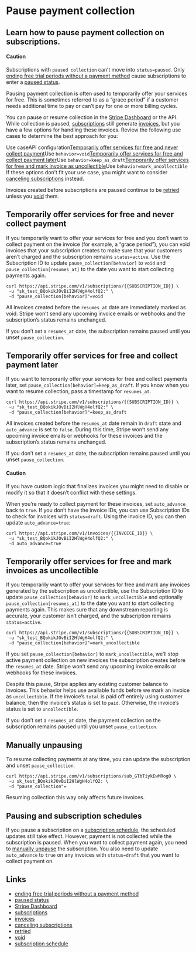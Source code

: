 # Pause payment collection

## Learn how to pause payment collection on subscriptions.

#### Caution

Subscriptions with `paused collection` can’t move into `status=paused`. Only
[ending free trial periods without a payment
method](https://docs.stripe.com/billing/subscriptions/trials#create-free-trials-without-payment)
cause subscriptions to enter a [paused
status](https://docs.stripe.com/billing/subscriptions/overview#subscription-statuses).

Pausing payment collection is often used to temporarily offer your services for
free. This is sometimes referred to as a “grace period” if a customer needs
additional time to pay or can’t pay for one or more billing cycles.

You can pause or resume collection in the [Stripe
Dashboard](https://support.stripe.com/questions/how-to-pause-or-cancel-subscriptions)
or the API. While collection is paused,
[subscriptions](https://docs.stripe.com/billing/subscriptions/creating) still
generate [invoices](https://docs.stripe.com/api/invoices), but you have a few
options for handling these invoices. Review the following use cases to determine
the best approach for you:

Use caseAPI configuration[Temporarily offer services for free and never collect
payment](https://docs.stripe.com/billing/subscriptions/pause-payment#collect-payment-never)Use
`behavior=void`[Temporarily offer services for free and collect payment
later](https://docs.stripe.com/billing/subscriptions/pause-payment#collect-payment-later)Use
`behavior=keep_as_draft`[Temporarily offer services for free and mark invoice as
uncollectible](https://docs.stripe.com/billing/subscriptions/pause-payment#mark-as-uncollectible)Use
`behavior=mark_uncollectible`
If these options don’t fit your use case, you might want to consider [canceling
subscriptions](https://docs.stripe.com/billing/subscriptions/cancel) instead.

Invoices created before subscriptions are paused continue to be
[retried](https://docs.stripe.com/invoicing/automatic-collection) unless you
[void](https://docs.stripe.com/api/invoices/void) them.

## Temporarily offer services for free and never collect payment

If you temporarily want to offer your services for free and you don’t want to
collect payment on the invoice (for example, a “grace period”), you can void
invoices that your subscription creates to make sure that your customers aren’t
charged and the subscription remains `status=active`. Use the Subscription ID to
update `pause_collection[behavior]` to `void` and `pause_collection[resumes_at]`
to the date you want to start collecting payments again.

```
curl https://api.stripe.com/v1/subscriptions/{{SUBSCRIPTION_ID}} \
 -u "sk_test_BQokikJOvBiI2HlWgH4olfQ2:" \
 -d "pause_collection[behavior]"=void
```

All invoices created before the `resumes_at` date are immediately marked as
void. Stripe won’t send any upcoming invoice emails or webhooks and the
subscription’s status remains unchanged.

If you don’t set a `resumes_at` date, the subscription remains paused until you
unset `pause_collection`.

## Temporarily offer services for free and collect payment later

If you want to temporarily offer your services for free and collect payments
later, set `pause_collection[behavior]=keep_as_draft`. If you know when you want
to resume collection, pass a timestamp for `resumes_at`.

```
curl https://api.stripe.com/v1/subscriptions/{{SUBSCRIPTION_ID}} \
 -u "sk_test_BQokikJOvBiI2HlWgH4olfQ2:" \
 -d "pause_collection[behavior]"=keep_as_draft
```

All invoices created before the `resumes_at` date remain in `draft` state and
`auto_advance` is set to `false`. During this time, Stripe won’t send any
upcoming invoice emails or webhooks for these invoices and the subscription’s
status remains unchanged.

If you don’t set a `resumes_at` date, the subscription remains paused until you
unset `pause_collection`.

#### Caution

If you have custom logic that finalizes invoices you might need to disable or
modify it so that it doesn’t conflict with these settings.

When you’re ready to collect payment for these invoices, set `auto_advance` back
to `true`. If you don’t have the invoice IDs, you can use Subscription IDs to
check for invoices with `status=draft`. Using the invoice ID, you can then
update `auto_advance=true`:

```
curl https://api.stripe.com/v1/invoices/{{INVOICE_ID}} \
 -u "sk_test_BQokikJOvBiI2HlWgH4olfQ2:" \
 -d auto_advance=true
```

## Temporarily offer services for free and mark invoices as uncollectible

If you temporarily want to offer your services for free and mark any invoices
generated by the subscription as uncollectible, use the Subscription ID to
update `pause_collection[behavior]` to `mark_uncollectible` and optionally
`pause_collection[resumes_at]` to the date you want to start collecting payments
again. This makes sure that any downstream reporting is accurate, your customer
isn’t charged, and the subscription remains `status=active`.

```
curl https://api.stripe.com/v1/subscriptions/{{SUBSCRIPTION_ID}} \
 -u "sk_test_BQokikJOvBiI2HlWgH4olfQ2:" \
 -d "pause_collection[behavior]"=mark_uncollectible
```

If you set `pause_collection[behavior]` to `mark_uncollectible`, we’ll stop
active payment collection on new invoices the subscription creates before the
`resumes_at` date. Stripe won’t send any upcoming invoice emails or webhooks for
these invoices.

Despite this pause, Stripe applies any existing customer balance to invoices.
This behavior helps use available funds before we mark an invoice as
`uncollectible`. If the invoice’s `total` is paid off entirely using customer
balance, then the invoice’s status is set to `paid`. Otherwise, the invoice’s
status is set to `uncollectible`.

If you don’t set a `resumes_at` date, the payment collection on the subscription
remains paused until you unset `pause_collection`.

## Manually unpausing

To resume collecting payments at any time, you can update the subscription and
unset `pause_collection`:

```
curl https://api.stripe.com/v1/subscriptions/sub_GTbTiykEwMRog0 \
 -u sk_test_BQokikJOvBiI2HlWgH4olfQ2: \
 -d "pause_collection"=
```

Resuming collection this way only affects future invoices.

## Pausing and subscription schedules

If you pause a subscription on a [subscription
schedule](https://docs.stripe.com/billing/subscriptions/subscription-schedules),
the scheduled updates still take effect. However, payment is not collected while
the subscription is paused. When you want to collect payment again, you need to
[manually
unpause](https://docs.stripe.com/billing/subscriptions/pause-payment#unpausing)
the subscription. You also need to update `auto_advance` to `true` on any
invoices with `status=draft` that you want to collect payment on.

## Links

- [ending free trial periods without a payment
method](https://docs.stripe.com/billing/subscriptions/trials#create-free-trials-without-payment)
- [paused
status](https://docs.stripe.com/billing/subscriptions/overview#subscription-statuses)
- [Stripe
Dashboard](https://support.stripe.com/questions/how-to-pause-or-cancel-subscriptions)
- [subscriptions](https://docs.stripe.com/billing/subscriptions/creating)
- [invoices](https://docs.stripe.com/api/invoices)
- [canceling
subscriptions](https://docs.stripe.com/billing/subscriptions/cancel)
- [retried](https://docs.stripe.com/invoicing/automatic-collection)
- [void](https://docs.stripe.com/api/invoices/void)
- [subscription
schedule](https://docs.stripe.com/billing/subscriptions/subscription-schedules)